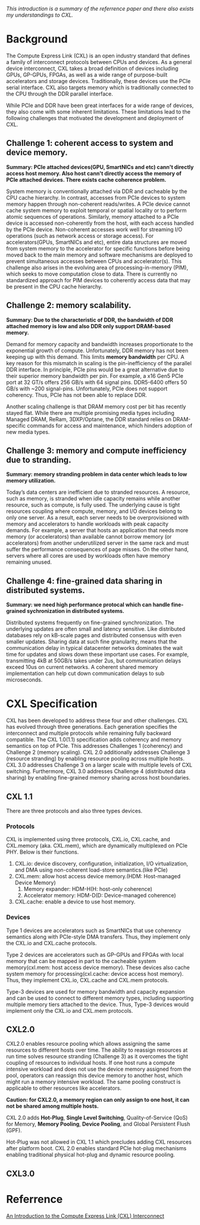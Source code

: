 *This introduction is a summary of the referrence paper and there also exists my understandings to CXL.*

# Background 

The Compute Express Link (CXL) is an open industry standard that defines a family of interconnect protocols between CPUs and devices. As a general device interconnect, CXL takes a broad definition of devices including GPUs, GP-GPUs, FPGAs, as well as a wide range of purpose-built accelerators and storage devices. Traditionally, these devices use the PCIe serial interface. CXL also targets memory which is traditionally connected to the CPU through the DDR parallel interface.

While PCIe and DDR have been great interfaces for a wide range of devices, they also come with some inherent limitations. These limitations lead to the following challenges that motivated the development and deployment of CXL.

## Challenge 1: coherent access to system and device memory. 

**Summary: PCIe attached devices(GPU, SmartNICs and etc) cann't directly access host memory. Also host cann't directly access the memory of PCIe attached devices. There exists cache coherence problem.**

System memory is conventionally attached via DDR and cacheable by the CPU cache hierarchy. In contrast, accesses from PCIe devices to system memory happen through
non-coherent reads/writes. A PCIe device cannot cache system memory to exploit temporal or spatial locality or to perform atomic sequences of operations. Similarly, memory attached to a PCIe device is accessed non-coherently from the host, with each access handled by the PCIe device. Non-coherent accesses work well for streaming I/O operations (such as network access or storage access). For accelerators(GPUs, SmartNICs and etc), entire data structures are moved from system memory to the accelerator for specific functions before being moved back to the main memory and software mechanisms are deployed to prevent simultaneous accesses between CPUs and accelerator(s). This challenge also arises in the evolving area of processing-in-memory (PIM), which seeks to move computation close to data. There is currently no standardized approach for PIM devices to coherently access data that may be present in the CPU cache hierarchy. 


## Challenge 2: memory scalability. 

**Summary: Due to the characteristic of DDR, the bandwidth of DDR attached memory is low and also DDR only support DRAM-based memory.**

Demand for memory capacity and bandwidth increases proportionate to the exponential growth of compute. Unfortunately, DDR memory has not been keeping up with this demand. This limits **memory bandwidth** per CPU. A key reason for this mismatch in scaling is the pin-inefficiency of the parallel DDR interface. In principle, PCIe pins would be a great alternative due to their superior memory bandwidth per pin. For example, a x16 Gen5 PCIe port at 32 GT/s offers 256 GB/s with 64 signal pins. DDR5-6400 offers 50 GB/s with ~200 signal-pins. Unfortunately, PCIe does not support coherency. Thus, PCIe has not been able to replace DDR.

Another scaling challenge is that DRAM memory cost per bit has recently stayed flat. While there are multiple promising media types including Managed DRAM, ReRam, 3DXP/Optane, the DDR standard relies on DRAM-specific commands for access and maintenance, which hinders adoption of new media types.


## Challenge 3: memory and compute inefficiency due to stranding. 

**Summary: memory stranding problem in data center which leads to low memory utilization.**


Today’s data centers are inefficient due to stranded resources. A resource, such as memory, is stranded when idle capacity remains while another resource, such as
compute, is fully used. The underlying cause is tight resources coupling where compute, memory, and I/O devices belong to only one server. As a result, each server needs to be overprovisioned with memory and accelerators to handle workloads with peak capacity demands. For example, a server that hosts an application that needs more memory (or accelerators) than available cannot borrow memory (or accelerators) from another underutilized server in the same rack and must suffer the performance consequences of page misses. On the other hand, servers where all cores are used by workloads often have memory remaining unused.


## Challenge 4: fine-grained data sharing in distributed systems. 

**Summary: we need high performance protocal which can handle fine-grained sychronization in distributed systems.**

Distributed systems frequently on fine-grained synchronization. The underlying updates are often small and latency sensitive. Like distributed databases rely on kB-scale pages and distributed consensus with even smaller updates. Sharing data at such fine granularity, means that the communication delay in typical datacenter networks dominates the wait time for updates and slows down these important use cases. For example, transmitting 4kB at 50GB/s takes under 2us, but communication delays exceed 10us on current networks. A coherent shared memory implementation can help cut down communication delays to sub microseconds.


# CXL Specification

CXL has been developed to address these four and other challenges. CXL has evolved through three generations. Each generation specifies the interconnect and multiple
protocols while remaining fully backward compatible. The CXL 1.0(1.1) specification adds coherency and memory semantics on top of PCIe. This addresses Challenges 1 (coherency) and Challenge 2 (memory scaling). CXL 2.0 additionally addresses Challenge 3 (resource stranding) by enabling resource pooling across multiple hosts. CXL 3.0 addresses Challenge 3 on a larger scale with multiple levels of CXL switching. Furthermore, CXL 3.0 addresses Challenge 4 (distributed data sharing) by enabling fine-grained memory sharing across host boundaries.

## CXL 1.1

There are three protocols and also three types devices.

### Protocols

CXL is implemented using three protocols, CXL.io, CXL.cache, and CXL.memory (aka. CXL.mem), which are dynamically multiplexed on PCIe PHY. Below is their functions.

1. CXL.io: device discovery, configuration, initialization, I/O virtualization, and DMA using non-coherent load-store semantics.(like PCIe)
2. CXL.mem: allow host access device memory.(HDM: Host-managed Device Memory)
   1. Memory expander: HDM-H(H: host-only coherence)
   2. Accelerator memory: HDM-D(D: Device-managed coherence)
3. CXL.cache: enable a device to use host memory.


### Devices

Type 1 devices are accelerators such as SmartNICs that use coherency semantics along with PCIe-style DMA transfers. Thus, they implement only the CXL.io and CXL.cache protocols. 

Type 2 devices are accelerators such as GP-GPUs and FPGAs with local memory that can be mapped in part to the cacheable system memory(cxl.mem: host access device memory). These devices also cache system memory for processing(cxl.cache: device access host memory). Thus, they implement CXL.io, CXL.cache and CXL.mem protocols. 

Type-3 devices are used for memory bandwidth and capacity expansion and can be used to connect to different memory types, including supporting multiple memory tiers attached to the device. Thus, Type-3 devices would implement only the CXL.io and CXL.mem protocols.

## CXL2.0 

CXL2.0 enables resource pooling which allows assigning the same resources to different hosts over time. The ability to reassign resources at run time solves resource stranding (Challenge 3) as it overcomes the tight coupling of resources to individual hosts. If one host runs a compute intensive workload and does not use the device
memory assigned from the pool, operators can reassign this device memory to another host, which might run a memory intensive workload. The same pooling construct is applicable to other resources like accelerators.

**Caution: for CXL2.0, a memory region can only assign to one host, it can not be shared among multiple hosts.**

CXL 2.0 adds **Hot-Plug**, **Single Level Switching**, Quality-of-Service (QoS) for Memory, **Memory Pooling**, **Device Pooling**, and Global Persistent Flush (GPF). 

Hot-Plug was not allowed in CXL 1.1 which precludes adding CXL resources after platform boot. CXL 2.0 enables standard PCIe hot-plug mechanisms enabling traditional physical hot-plug and dynamic resource pooling.

## CXL3.0 


# Referrence

[An Introduction to the Compute Express Link (CXL) Interconnect](https://arxiv.org/ftp/arxiv/papers/2306/2306.11227.pdf)